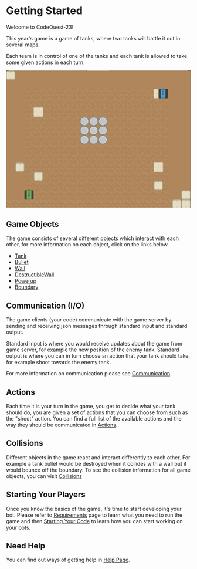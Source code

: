 # Getting Started

Welcome to CodeQuest-23!

This year's game is a game of tanks, where two tanks will battle it out in several maps.

Each team is in control of one of the tanks and each tank is allowed to take some given actions in each turn.

![Screenshot](img/gameView.png)

## Game Objects

The game consists of several different objects which interact with each other, for more information on each object, click on the links below.

* [Tank](game_objects/tank.md)
* [Bullet](game_objects/bullet.md)
* [Wall](game_objects/wall.md)
* [DestructibleWall](game_objects/destructibleWall.md)
* [Powerup](game_objects/powerup.md)
* [Boundary](game_objects/boundary.md)

## Communication (I/O)

The game clients (your code) communicate with the game server by sending and receiving json messages through standard input and standard output.

Standard input is where you would receive updates about the game from game server, for example the new position of the enemy tank.
Standard output is where you can in turn choose an action that your tank should take, for example shoot towards the enemy tank.

For more information on communication please see [Communication](game_logic/communication.md).

## Actions

Each time it is your turn in the game, you get to decide what your tank should do, you are given a set of actions that you can choose from such as the "shoot" action. You can find a full list of the available actions and the way they should be communicated in [Actions](game_logic/actions.md).

## Collisions

Different objects in the game react and interact differently to each other. For example a tank bullet would be destroyed when it collides with a wall but it would bounce off the boundary. To see the collision information for all game objects, you can visit [Collisions](game_logic/collisions.md)

## Starting Your Players

Once you know the basics of the game, it's time to start developing your bot. Please refer to [Requirements](bots_and_submissions/requirements.md)
page to learn what you need to run the game and then [Starting Your Code](bots_and_submissions/starting_your_code.md) to
learn how you can start working on your bots.

## Need Help

You can find out ways of getting help in [Help Page](help.md).